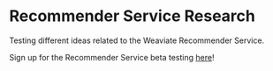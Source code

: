 # Recommender Service Research

Testing different ideas related to the Weaviate Recommender Service.

Sign up for the Recommender Service beta testing [here](https://weaviate.io/workbench/recommender)!

